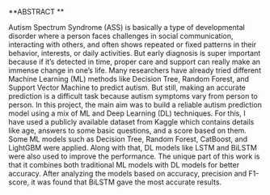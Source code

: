 **ABSTRACT **

Autism Spectrum Syndrome (ASS) is basically a type of developmental disorder where a person 
faces challenges in social communication, interacting with others, and often shows repeated or 
fixed patterns in their behavior, interests, or daily activities. But early diagnosis is super 
important because if it’s detected in time, proper care and support can really make an immense 
change in one’s life. Many researchers have already tried different Machine Learning (ML) 
methods like Decision Tree, Random Forest, and Support Vector Machine to predict autism. 
But still, making an accurate prediction is a difficult task because autism symptoms vary from 
person to person. In this project, the main aim was to build a reliable autism prediction model 
using a mix of ML and Deep Learning (DL) techniques. For this, I have used a publicly 
available dataset from Kaggle which contains details like age, answers to some basic questions, 
and a score based on them. Some ML models such as Decision Tree, Random Forest, CatBoost, 
and LightGBM were applied. Along with that, DL  models like LSTM and BiLSTM were also 
used to improve the performance. The unique part of this work is that it combines both 
traditional ML models with DL models for better accuracy. After analyzing the models based 
on accuracy, precision and F1-score, it was found that BiLSTM gave the most accurate results.
